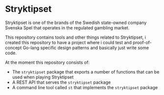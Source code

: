 # Stryktipset

Stryktipset is one of the brands of the Swedish state-owned company Svenska Spel that operates in the regulated gambling market.

This repository contains tools and other things related to Stryktipset, i created this repository to have a project where i could test and proof-of-concept Go-lang specific design patterns and basically just write some code.

At the moment this repository consists of:

* The `stryktipset` package that exports a number of functions that can be used when playing Stryktipset
* A REST API that serves the `stryktipset` package
* A command line tool called `st` that implements the `stryktipset` package